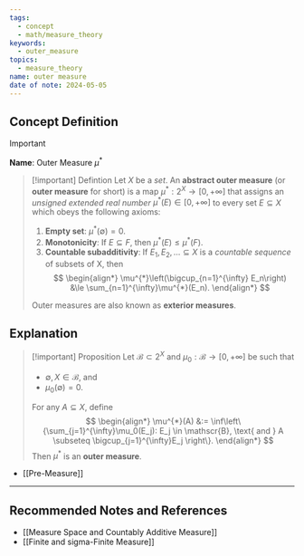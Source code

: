 ```yaml
---
tags:
  - concept
  - math/measure_theory
keywords:
  - outer_measure
topics:
  - measure_theory
name: outer measure
date of note: 2024-05-05
---
```


## Concept Definition

>[!important]
>**Name**:  Outer Measure $\mu^{*}$


>[!important] Defintion
> Let $X$ be a *set*. An **abstract outer measure** (or **outer measure** for short) is a map $\mu^{*}: 2^X \rightarrow [0, +\infty]$ that assigns an *unsigned extended real number* $\mu^{*}(E) \in [0, +\infty]$ to every set $E \subseteq X$ which obeys the following axioms:
> 
> 1. **Empty set**: $\mu^{*}(\emptyset) = 0$.
> 2. **Monotonicity**: If $E \subseteq F$,  then $\mu^{*}(E) \le  \mu^{*}(F)$.
> 3. **Countable subadditivity**: If $E_1, E_2, \ldots \subseteq X$ is a *countable sequence* of subsets of X, then 
> $$
> \begin{align*}
> \mu^{*}\left(\bigcup_{n=1}^{\infty} E_n\right) &\le \sum_{n=1}^{\infty}\mu^{*}(E_n).
> \end{align*}
> $$
>
>Outer measures are also known as **exterior measures**.



## Explanation


>[!important] Proposition
>Let $\mathscr{B} \subset 2^X$ and $\mu_0: \mathscr{B} \rightarrow [0, +\infty]$ be such that 
>- $\emptyset, X \in \mathscr{B}$, and 
>- $\mu_0(\emptyset) = 0$. 
>
>For any $A \subseteq X$, define
>$$ 
> \begin{align*}
> \mu^{*}(A) &:= \inf\left\{\sum_{j=1}^{\infty}\mu_0(E_j): E_j \in \mathscr{B}, \text{ and } A \subseteq \bigcup_{j=1}^{\infty}E_j \right\}. 
> \end{align*} 
>$$
>Then $\mu^{*}$ is an **outer measure**. 

- [[Pre-Measure]]


-----------
##  Recommended Notes and References

- [[Measure Space and Countably Additive Measure]]
- [[Finite and sigma-Finite Measure]]